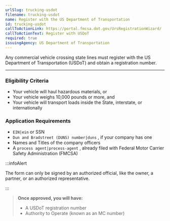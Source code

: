 ```yaml
---
urlSlug: trucking-usdot
filename: trucking-usdot
name: Register with the US Department of Transportation
id: trucking-usdot
callToActionLink: https://portal.fmcsa.dot.gov/UrsRegistrationWizard/
callToActionText: Register with USDoT
required: true
issuingAgency: US Department of Transportation
---
```

Any commercial vehicle crossing state lines must register with the US Department of Transportation (USDoT) and obtain a registration number.

- - -

### Eligibility Criteria

* Your vehicle will haul hazardous materials, or
* Your vehicle weighs 10,000 pounds or more, and
* Your vehicle will transport loads inside the State, interstate, or internationally

### Application Requirements

*  `EIN|ein` or SSN
*  `Dun and Bradstreet (DUNS) number|duns` , if your company has one
* Names and Titles of the company officers
* A `process agent|process-agent` , already filed with Federal Motor Carrier Safety Administration (FMCSA)

:::infoAlert 
  
  
 The form can only be signed by an authorized official, like the owner, a partner, or an authorized representative.


:::

> **Once approved, you will have:**
>
> * A USDoT registration number
> * Authority to Operate (known as an MC number)